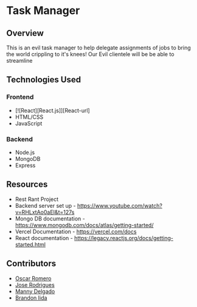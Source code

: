 # Task Manager

## Overview

This is an evil task manager to help delegate assignments of jobs to bring the world crippling to it's knees! Our Evil clientele will be be able to streamline  

## Technologies Used

### Frontend
- [![React][React.js]][React-url]
- HTML/CSS
- JavaScript

### Backend
- Node.js
- MongoDB
- Express

## Resources
- Rest Rant Project
- Backend server set up - https://www.youtube.com/watch?v=RHLxtAo0aEI&t=127s
- Mongo DB documentation - https://www.mongodb.com/docs/atlas/getting-started/
- Vercel Documentation - https://vercel.com/docs
- React documentation - https://legacy.reactjs.org/docs/getting-started.html


## Contributors
- [Oscar Romero](https://github.com/oromero7153)
- [Jose Rodrigues](https://github.com/jorodrig96)
- [Manny Delgado](https://github.com/MannyGDP)
- [Brandon Iida](https://github.com/oallelsefailo)